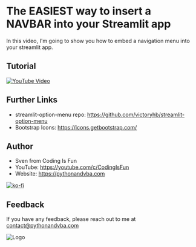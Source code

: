 # The EASIEST way to insert a NAVBAR into your Streamlit app

In this video, I'm going to show you how to embed a navigation menu into your streamlit app.

## Tutorial
[![YouTube Video](https://img.youtube.com/vi/hEPoto5xp3k/0.jpg)](https://youtu.be/hEPoto5xp3k)

## Further Links
 - streamlit-option-menu repo: https://github.com/victoryhb/streamlit-option-menu
 - Bootstrap Icons: https://icons.getbootstrap.com/


## Author

- Sven from Coding Is Fun
- YouTube: https://youtube.com/c/CodingIsFun
- Website: https://pythonandvba.com

[![ko-fi](https://ko-fi.com/img/githubbutton_sm.svg)](https://ko-fi.com/X7X47Q0EG)

## Feedback

If you have any feedback, please reach out to me at contact@pythonandvba.com

![Logo](https://content.screencast.com/users/jubbel3/folders/Snagit/media/c42ea34b-4057-4754-96b0-e8e05c866afb/08.18.2021-19.56.png)

